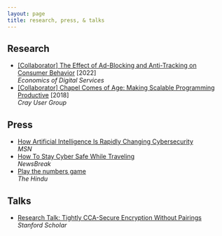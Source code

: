 ```yaml
---
layout: page
title: research, press, & talks
---
```


<h2>Research</h2>
<ul>
  <li><a href="https://www.law.upenn.edu/live/files/11653-the-effect-of-ad-blocking-and-anti-tracking-on" target="_blank">[Collaborator] The Effect of Ad-Blocking and Anti-Tracking on Consumer Behavior</a>&nbsp;[2022]<br><em>Economics of Digital Services</em></li>
  <li><a href="https://chapel-lang.org/publications/cug2018-chapel.pdf" target="_blank">[Collaborator] Chapel Comes of Age: Making Scalable Programming Productive</a>&nbsp;[2018]<br><em>Cray User Group</em></li>
</ul>


<h2>Press</h2>
<ul>
  <li><a href="https://www.msn.com/en-us/news/technology/how-artificial-intelligence-is-rapidly-changing-cybersecurity-according-to-project-security-engineer-sarthak-munshi/ar-AA1t4AkI" target="_blank">How Artificial Intelligence Is Rapidly Changing Cybersecurity</a><br><em>MSN</em></li>
  <li><a href="https://www.newsbreak.com/news/3621862378760-how-to-stay-cyber-safe-while-traveling-according-to-tech-expert-sarthak-munshi" target="_blank">How To Stay Cyber Safe While Traveling</a><br><em>NewsBreak</em></li>
  <li><a href="https://www.thehindu.com/features/kids/play-the-numbers-game/article2888602.ece" target="_blank">Play the numbers game</a><br><em>The Hindu</em></li>
</ul>
<h2>Talks</h2>
<ul>
  <li><a href="https://www.youtube.com/watch?v=8gZSfT4y44w" target="_blank">Research Talk: Tightly CCA-Secure Encryption Without Pairings </a><br><em>Stanford Scholar</em></li>
</ul>
